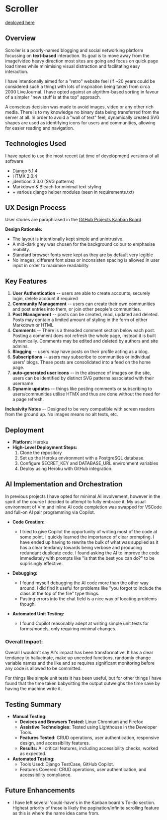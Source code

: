 # Scroller

[deployed here](https://adcott-scroller-60f1d268c506.herokuapp.com/)

## Overview
Scroller is a poorly-named blogging and social networking platform focussing on **text-based** interaction. Its goal is to move away from the image/video heavy direction most sites are going and focus on quick page load times while minimising visual distraction and facilitating easy interaction.

I have intentionally aimed for a "retro" website feel (if ~20 years could be considered such a thing) with lots of inspiration being taken from circa 2000 LiveJournal. I have opted against an algrithm-based sorting in favour of a simpler "new stuff is at the top" approach.

A conscious decision was made to avoid images, video or any other rich media. There is to my knowledge no binary data being transferred from the server at all. In order to avoid a "wall of text" feel, dynamically created SVG shapes are used as identifying icons for users and communities, allowing for easier reading and navigation.

## Technologies Used

I have opted to use the most recent (at time of development) versions of all software

- Django 5.1.4
- HTMX 2.0.4
- jdenticon 3.3.0 (SVG patterns)
- Markdown & Bleach for minimal text styling
- \+ various django helper modules (seen in requirements.txt)

## UX Design Process

 User stories are paraphrased in the [GitHub Projects Kanban Board](https://github.com/users/james-adcott-edu/projects/6).

**Design Rationale:**
  - The layout is intentionally kept simple and unintrusive.
  - A mid-dark grey was chosen for the background colour to emphasise reability.
  - Standard browser fonts were kept as they are by default very legible
  - No images, different font sizes or inconsisten spacing is allowed in user input in order to maximise readability

## Key Features

1. **User Authentication** -- users are able to create accounts, securely login, delete account if required
2. **Community Management** -- users can create their own communities and post entries into them, or join other people's communities.
3. **Post Management** -- posts can be created, read, updated and deleted. Posts may contain a limited amount of styling in the form of either Markdown or HTML
4. **Comments** -- There is a threaded comment section below each post. Posting a comment does not refresh the whole page, instead it is built dynamically. Comments may be edited and deleted by authors and site admins.
5. **Blogging** -- users may have posts on their profile acting as a blog.
6. **Subscriptions** -- users may subscribe to communities or individual users' blogs. These posts are consolidated into a feed on the home page.
7. **auto-generated user icons** -- in the absence of images on the site, users can be identified by distinct SVG patterns associated with their username
8. **Dynamic updates** -- things like posting comments or subscribing to users/communities utilise HTMX and thus are done without the need for a page refresh.


**Inclusivity Notes** -- Designed to be very compatible with screen readers from the ground up. No images means no alt texts, etc.

## Deployment
- **Platform:** Heroku
- **High-Level Deployment Steps:** 
  1. Clone the repository
  2. Set up the Heroku environment with a PostgreSQL database.
  3. Configure SECRET_KEY and DATABASE_URL environment variables
  4. Deploy using Heroku with GitHub integration.

## AI Implementation and Orchestration

In previous projects I have opted for minimal AI involvement, however in the spirit of the course I decided to attempt to fully embrace it. My usual environment of Vim and inline AI code completion was swapped for VSCode and full-on AI pair programming via Copilot.

- **Code Creation:** 
  - I tried to give Copilot the opportunity of writing most of the code at some point. I quickly learned the importance of clear prompting. I have ended up having to rewrite the bulk of what was supplied as it has a clear tendancy towards being verbose and producing redundant duplicate code. I found asking the AI to improve the code immediately with prompts like "is that the best you can do?" to be suprisingly effective.

- **Debugging:** 
  - I found myself debugging the AI code more than the other way around. I did find it useful for problems like "you forgot to include the class at the top of the file" type things.
  - Pasting errors into the chat field is a nice way of locating problems though.

- **Automated Unit Testing:**
  - I found Copilot reasonably adept at writing simple unit tests for forms/models, only requiring minimal changes.

### Overall Impact:
Overall I wouldn't say AI's impact has been transformative. It has a clear tendancy to hallucinate, make up uneeded functions, randomly change variable names and the like and so requires significant monitoring before any code is allowed to be committed.

For things like simple unit tests it has been useful, but for other things I have found that the time taken babysitting the output outweighs the time save by having the machine write it.


## Testing Summary
- **Manual Testing:**
  - **Devices and Browsers Tested:** Linux Chromium and Firefox
  - **Assistive Technologies:** Tested using Lighthouse in the Developer Tools.
  - **Features Tested:** CRUD operations, user authentication, responsive design, and accessibility features.
  - **Results:** All critical features, including accessibility checks, worked as expected.
- **Automated Testing:**
  - Tools Used: Django TestCase, GitHub Copilot.
  - Features Covered: CRUD operations, user authentication, and accessibility compliance.

## Future Enhancements
- I have left several 'could-have's in the Kanban board's To-do section. Highest priority of those is likely the pagination/infinite scrolling feature as this is where the name idea came from.